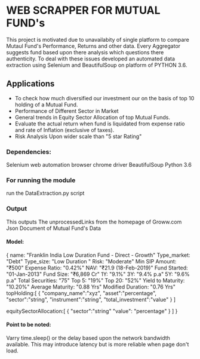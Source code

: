 # WEB SCRAPPER FOR MUTUAL FUND's

This project is motivated due to unavailabity of single platform to compare Mutaul Fund's Performance, Returns and other data. Every Aggregator suggests fund based upon there analysis which questions there authenticity. To deal with these issues developed an automated data extraction using Selenium and BeautifulSoup on platform of PYTHON 3.6.

## Applications

* To check how much diversified our investment our on the basis of top 10 holding of a Mutual Fund. 
* Performance of Different Sector in Market
* General trends in Equity Sector Allocation of top Mutual Funds.
* Evaluate the actual return when fund is liquidated from expense ratio and rate of Inflation (exclusive of taxes).
* Risk Analysis Upon wider scale than "5 star Rating"

### Dependencies:

Selenium web automation browser
chrome driver
BeautifulSoup
Python 3.6

### For running the module
run the DataExtraction.py script 

### Output
This outputs 
The unprocessedLinks from the homepage of Groww.com
Json Document of Mutual Fund's Data 

#### Model:
{
  name: "Franklin India Low Duration Fund - Direct - Growth"
  Type_market: "Debt"
  Type_size: "Low Duration "
  Risk: "Moderate"
  Min SIP Amount: "₹500"
  Expense Ratio: "0.42%"
  NAV: "₹21.9 (18-Feb-2019)"
  Fund Started: "01-Jan-2013"
  Fund Size: "₹6,869 Cr"
  1Y: "9.1%"
  3Y: "9.4% p.a"
  5Y: "9.6% p.a"
  Total Securities: "75"
  Top 5: "19%"
  Top 20: "52%"
  Yield to Maturity: "10.20%"
  Average Maturity: "0.88 Yrs"
  Modified Duration: "0.76 Yrs"
  topHolding:[
    {
      "company_name":"xyz",
      "asset":"percentage",
      "sector":"string",
      "instrument":"string",
      "total_investment":"value"
    } 
  ]
  
  equitySectorAllocation:[
    {
      "sector":"string"
      "value": "percentage"
    }
  ]
}

#### Point to be noted:
Varry time.sleep() or the delay based upon the network bandwidth available. This may introduce latency but is more reliable when page don't load.

